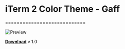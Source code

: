 # iTerm 2 Color Theme - Gaff
============================

![Preview](https://raw.github.com/linuslundahl/iTerm-Gaff/master/preview.png)

**[Download](https://raw.github.com/linuslundahl/iTerm-Gaff/master/Gaff.itermcolors)** v 1.0

